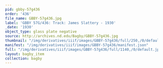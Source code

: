 ```yaml
---
pid: gbby-57g436
order: '436'
file_name: GBBY-57g436.jpg
label: 'GBBY 57G/436: Track: James Slattery - 1930'
_date: '1930'
object_type: glass plate negative
source: http://archives.nd.edu/Bagby/GBBY-57g436.jpg
thumbnail: "/img/derivatives/iiif/images/GBBY-57g436/full/250,/0/default.jpg"
manifest: "/img/derivatives/iiif/images/GBBY-57g436/manifest.json"
full: "/img/derivatives/iiif/images/GBBY-57g436/full/1140,/0/default.jpg"
layout: bagby_item
collection: bagby
---
```

